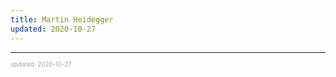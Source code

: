 ```yaml
---
title: Martin Heidegger
updated: 2020-10-27
---
```


---

<sup><sub><font color="#a6a6a6">updated: 2020-10-27</font></sub></sup>
